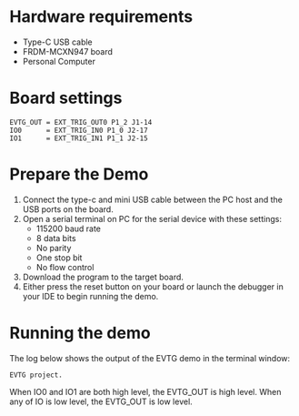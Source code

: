 Hardware requirements
=====================
- Type-C USB cable
- FRDM-MCXN947 board
- Personal Computer

Board settings
==============

```
EVTG_OUT = EXT_TRIG_OUT0 P1_2 J1-14
IO0      = EXT_TRIG_IN0 P1_0 J2-17
IO1      = EXT_TRIG_IN1 P1_1 J2-15
```

Prepare the Demo
================
1. Connect the type-c and mini USB cable between the PC host and the USB ports on the board.
2. Open a serial terminal on PC for the serial device with these settings:
    - 115200 baud rate
    - 8 data bits
    - No parity
    - One stop bit
    - No flow control
3. Download the program to the target board.
4. Either press the reset button on your board or launch the debugger in your IDE to begin running
   the demo.

Running the demo
================

The log below shows the output of the EVTG demo in the terminal window:
~~~~~~~~~~~~~~~~~~~~~~~~~~~~~~~~~~~
EVTG project.
~~~~~~~~~~~~~~~~~~~~~~~~~~~~~~~~~~~

When IO0 and IO1 are both high level, the EVTG_OUT is high level.
When any of IO is low level, the EVTG_OUT is low level.